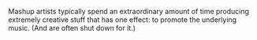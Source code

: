 
Mashup artists typically spend an extraordinary amount of time producing extremely creative stuff that has one effect: to promote the underlying music. (And are often shut down for it.)
